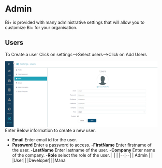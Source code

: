  # Admin

Bi+ is provided with many administrative settings that will allow you to customize Bi+ for your organisation.

## Users

To Create a user Click on settings-->Select users-->Click on Add Users

![enter image description here](https://raw.githubusercontent.com/sv18042016/fp1/658e3210c3cbe8e651e2fca391261b3ecc1be1b7/images/users.png)
Enter Below information to create a new user.
- **Email** Enter email id for the user.
- **Password** Enter a password to access.
-**FirstName** Enter firstname of the user.
-**LastName** Enter lastname of the user. 
-**Company** Enter name of the company.
-**Role** select the role of the user.
|  |  |
|--|--|
| Admin |  |
|User||
|Developer||
|Mana
<!--stackedit_data:
eyJoaXN0b3J5IjpbMTI0NTUzODk0OCw0NjU3NjY4MTYsLTk3ND
Y2MDE4N119
-->